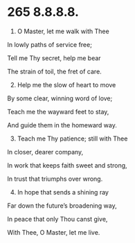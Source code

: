 # 265 8.8.8.8.

1.  O Master, let me walk with Thee

In lowly paths of service free;

Tell me Thy secret, help me bear

The strain of toil, the fret of care.

2.  Help me the slow of heart to move

By some clear, winning word of love;

Teach me the wayward feet to stay,

And guide them in the homeward way.

3.  Teach me Thy patience; still with Thee

In closer, dearer company,

In work that keeps faith sweet and strong,

In trust that triumphs over wrong.

4.  In hope that sends a shining ray

Far down the future’s broadening way,

In peace that only Thou canst give,

With Thee, O Master, let me live.

